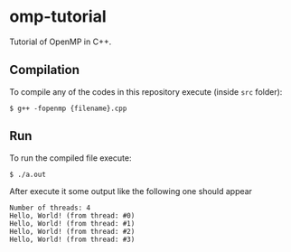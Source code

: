 # omp-tutorial

Tutorial of OpenMP in C++.

## Compilation

To compile any of the codes in this repository execute (inside `src` folder):

```shell
$ g++ -fopenmp {filename}.cpp
```

## Run

To run the compiled file execute:

```shell
$ ./a.out
```

After execute it some output like the following one should appear

```shell
Number of threads: 4
Hello, World! (from thread: #0)
Hello, World! (from thread: #1)
Hello, World! (from thread: #2)
Hello, World! (from thread: #3)

```

